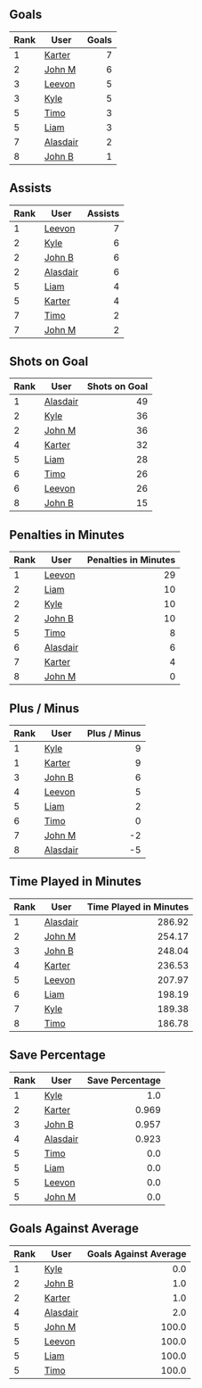 ## Goals
| Rank | User | Goals |
| :--- | ---- | ---------: |
| 1 | [Karter](https://github.com/llevasseur/fantasy-hockey-league/blob/main/ROSTERS.md#Karter) |  7 |
| 2 | [John M](https://github.com/llevasseur/fantasy-hockey-league/blob/main/ROSTERS.md#John-M) |  6 |
| 3 | [Leevon](https://github.com/llevasseur/fantasy-hockey-league/blob/main/ROSTERS.md#Leevon) |  5 |
| 3 | [Kyle](https://github.com/llevasseur/fantasy-hockey-league/blob/main/ROSTERS.md#Kyle) |  5 |
| 5 | [Timo](https://github.com/llevasseur/fantasy-hockey-league/blob/main/ROSTERS.md#Timo) |  3 |
| 5 | [Liam](https://github.com/llevasseur/fantasy-hockey-league/blob/main/ROSTERS.md#Liam) |  3 |
| 7 | [Alasdair](https://github.com/llevasseur/fantasy-hockey-league/blob/main/ROSTERS.md#Alasdair) |  2 |
| 8 | [John B](https://github.com/llevasseur/fantasy-hockey-league/blob/main/ROSTERS.md#John-B) |  1 |
## Assists
| Rank | User | Assists |
| :--- | ---- | ---------: |
| 1 | [Leevon](https://github.com/llevasseur/fantasy-hockey-league/blob/main/ROSTERS.md#Leevon) |  7 |
| 2 | [Kyle](https://github.com/llevasseur/fantasy-hockey-league/blob/main/ROSTERS.md#Kyle) |  6 |
| 2 | [John B](https://github.com/llevasseur/fantasy-hockey-league/blob/main/ROSTERS.md#John-B) |  6 |
| 2 | [Alasdair](https://github.com/llevasseur/fantasy-hockey-league/blob/main/ROSTERS.md#Alasdair) |  6 |
| 5 | [Liam](https://github.com/llevasseur/fantasy-hockey-league/blob/main/ROSTERS.md#Liam) |  4 |
| 5 | [Karter](https://github.com/llevasseur/fantasy-hockey-league/blob/main/ROSTERS.md#Karter) |  4 |
| 7 | [Timo](https://github.com/llevasseur/fantasy-hockey-league/blob/main/ROSTERS.md#Timo) |  2 |
| 7 | [John M](https://github.com/llevasseur/fantasy-hockey-league/blob/main/ROSTERS.md#John-M) |  2 |
## Shots on Goal
| Rank | User | Shots on Goal |
| :--- | ---- | ---------: |
| 1 | [Alasdair](https://github.com/llevasseur/fantasy-hockey-league/blob/main/ROSTERS.md#Alasdair) |  49 |
| 2 | [Kyle](https://github.com/llevasseur/fantasy-hockey-league/blob/main/ROSTERS.md#Kyle) |  36 |
| 2 | [John M](https://github.com/llevasseur/fantasy-hockey-league/blob/main/ROSTERS.md#John-M) |  36 |
| 4 | [Karter](https://github.com/llevasseur/fantasy-hockey-league/blob/main/ROSTERS.md#Karter) |  32 |
| 5 | [Liam](https://github.com/llevasseur/fantasy-hockey-league/blob/main/ROSTERS.md#Liam) |  28 |
| 6 | [Timo](https://github.com/llevasseur/fantasy-hockey-league/blob/main/ROSTERS.md#Timo) |  26 |
| 6 | [Leevon](https://github.com/llevasseur/fantasy-hockey-league/blob/main/ROSTERS.md#Leevon) |  26 |
| 8 | [John B](https://github.com/llevasseur/fantasy-hockey-league/blob/main/ROSTERS.md#John-B) |  15 |
## Penalties in Minutes
| Rank | User | Penalties in Minutes |
| :--- | ---- | ---------: |
| 1 | [Leevon](https://github.com/llevasseur/fantasy-hockey-league/blob/main/ROSTERS.md#Leevon) |  29 |
| 2 | [Liam](https://github.com/llevasseur/fantasy-hockey-league/blob/main/ROSTERS.md#Liam) |  10 |
| 2 | [Kyle](https://github.com/llevasseur/fantasy-hockey-league/blob/main/ROSTERS.md#Kyle) |  10 |
| 2 | [John B](https://github.com/llevasseur/fantasy-hockey-league/blob/main/ROSTERS.md#John-B) |  10 |
| 5 | [Timo](https://github.com/llevasseur/fantasy-hockey-league/blob/main/ROSTERS.md#Timo) |  8 |
| 6 | [Alasdair](https://github.com/llevasseur/fantasy-hockey-league/blob/main/ROSTERS.md#Alasdair) |  6 |
| 7 | [Karter](https://github.com/llevasseur/fantasy-hockey-league/blob/main/ROSTERS.md#Karter) |  4 |
| 8 | [John M](https://github.com/llevasseur/fantasy-hockey-league/blob/main/ROSTERS.md#John-M) |  0 |
## Plus / Minus
| Rank | User | Plus / Minus |
| :--- | ---- | ---------: |
| 1 | [Kyle](https://github.com/llevasseur/fantasy-hockey-league/blob/main/ROSTERS.md#Kyle) |  9 |
| 1 | [Karter](https://github.com/llevasseur/fantasy-hockey-league/blob/main/ROSTERS.md#Karter) |  9 |
| 3 | [John B](https://github.com/llevasseur/fantasy-hockey-league/blob/main/ROSTERS.md#John-B) |  6 |
| 4 | [Leevon](https://github.com/llevasseur/fantasy-hockey-league/blob/main/ROSTERS.md#Leevon) |  5 |
| 5 | [Liam](https://github.com/llevasseur/fantasy-hockey-league/blob/main/ROSTERS.md#Liam) |  2 |
| 6 | [Timo](https://github.com/llevasseur/fantasy-hockey-league/blob/main/ROSTERS.md#Timo) |  0 |
| 7 | [John M](https://github.com/llevasseur/fantasy-hockey-league/blob/main/ROSTERS.md#John-M) |  -2 |
| 8 | [Alasdair](https://github.com/llevasseur/fantasy-hockey-league/blob/main/ROSTERS.md#Alasdair) |  -5 |
## Time Played in Minutes
| Rank | User | Time Played in Minutes |
| :--- | ---- | ---------: |
| 1 | [Alasdair](https://github.com/llevasseur/fantasy-hockey-league/blob/main/ROSTERS.md#Alasdair) |  286.92 |
| 2 | [John M](https://github.com/llevasseur/fantasy-hockey-league/blob/main/ROSTERS.md#John-M) |  254.17 |
| 3 | [John B](https://github.com/llevasseur/fantasy-hockey-league/blob/main/ROSTERS.md#John-B) |  248.04 |
| 4 | [Karter](https://github.com/llevasseur/fantasy-hockey-league/blob/main/ROSTERS.md#Karter) |  236.53 |
| 5 | [Leevon](https://github.com/llevasseur/fantasy-hockey-league/blob/main/ROSTERS.md#Leevon) |  207.97 |
| 6 | [Liam](https://github.com/llevasseur/fantasy-hockey-league/blob/main/ROSTERS.md#Liam) |  198.19 |
| 7 | [Kyle](https://github.com/llevasseur/fantasy-hockey-league/blob/main/ROSTERS.md#Kyle) |  189.38 |
| 8 | [Timo](https://github.com/llevasseur/fantasy-hockey-league/blob/main/ROSTERS.md#Timo) |  186.78 |
## Save Percentage
| Rank | User | Save Percentage |
| :--- | ---- | ---------: |
| 1 | [Kyle](https://github.com/llevasseur/fantasy-hockey-league/blob/main/ROSTERS.md#Kyle) |  1.0 |
| 2 | [Karter](https://github.com/llevasseur/fantasy-hockey-league/blob/main/ROSTERS.md#Karter) |  0.969 |
| 3 | [John B](https://github.com/llevasseur/fantasy-hockey-league/blob/main/ROSTERS.md#John-B) |  0.957 |
| 4 | [Alasdair](https://github.com/llevasseur/fantasy-hockey-league/blob/main/ROSTERS.md#Alasdair) |  0.923 |
| 5 | [Timo](https://github.com/llevasseur/fantasy-hockey-league/blob/main/ROSTERS.md#Timo) |  0.0 |
| 5 | [Liam](https://github.com/llevasseur/fantasy-hockey-league/blob/main/ROSTERS.md#Liam) |  0.0 |
| 5 | [Leevon](https://github.com/llevasseur/fantasy-hockey-league/blob/main/ROSTERS.md#Leevon) |  0.0 |
| 5 | [John M](https://github.com/llevasseur/fantasy-hockey-league/blob/main/ROSTERS.md#John-M) |  0.0 |
## Goals Against Average
| Rank | User | Goals Against Average |
| :--- | ---- | ---------: |
| 1 | [Kyle](https://github.com/llevasseur/fantasy-hockey-league/blob/main/ROSTERS.md#Kyle) |  0.0 |
| 2 | [John B](https://github.com/llevasseur/fantasy-hockey-league/blob/main/ROSTERS.md#John-B) |  1.0 |
| 2 | [Karter](https://github.com/llevasseur/fantasy-hockey-league/blob/main/ROSTERS.md#Karter) |  1.0 |
| 4 | [Alasdair](https://github.com/llevasseur/fantasy-hockey-league/blob/main/ROSTERS.md#Alasdair) |  2.0 |
| 5 | [John M](https://github.com/llevasseur/fantasy-hockey-league/blob/main/ROSTERS.md#John-M) |  100.0 |
| 5 | [Leevon](https://github.com/llevasseur/fantasy-hockey-league/blob/main/ROSTERS.md#Leevon) |  100.0 |
| 5 | [Liam](https://github.com/llevasseur/fantasy-hockey-league/blob/main/ROSTERS.md#Liam) |  100.0 |
| 5 | [Timo](https://github.com/llevasseur/fantasy-hockey-league/blob/main/ROSTERS.md#Timo) |  100.0 |

